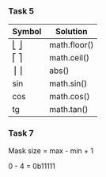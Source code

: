 ### Task 5

| Symbol | Solution     |
|--------|--------------|
| ⎣ ⎦    | math.floor() |
| ⎡  ⎤   | math.ceil()  |
| ⎥ ⎥    | abs()        |
| sin    | math.sin()   |
| cos    | math.cos()   |
| tg     | math.tan()   |

### Task 7

Mask size = max - min + 1

0 - 4 = 0b11111
